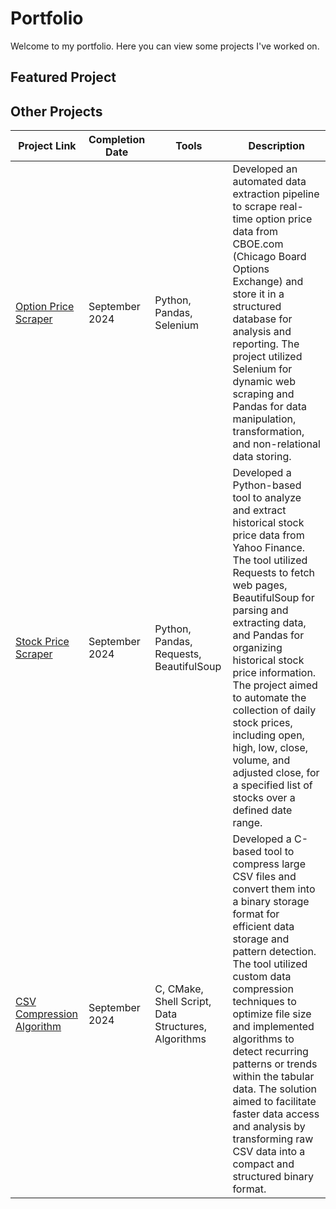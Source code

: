 # Portfolio

Welcome to my portfolio. Here you can view some projects I've worked on.

## Featured Project

## Other Projects

|Project Link|Completion Date|Tools|Description|
|-|-|-|-|
|[Option Price Scraper](https://github.com/adam42739/cboe-scraper)|September 2024|Python, Pandas, Selenium|Developed an automated data extraction pipeline to scrape real-time option price data from CBOE.com (Chicago Board Options Exchange) and store it in a structured database for analysis and reporting. The project utilized Selenium for dynamic web scraping and Pandas for data manipulation, transformation, and non-relational data storing.|
|[Stock Price Scraper](https://github.com/adam42739/yf-scraper)|September 2024|Python, Pandas, Requests, BeautifulSoup|Developed a Python-based tool to analyze and extract historical stock price data from Yahoo Finance. The tool utilized Requests to fetch web pages, BeautifulSoup for parsing and extracting data, and Pandas for organizing historical stock price information. The project aimed to automate the collection of daily stock prices, including open, high, low, close, volume, and adjusted close, for a specified list of stocks over a defined date range.|
|[CSV Compression Algorithm](https://github.com/adam42739/csv-comp)|September 2024|C, CMake, Shell Script, Data Structures, Algorithms|Developed a C-based tool to compress large CSV files and convert them into a binary storage format for efficient data storage and pattern detection. The tool utilized custom data compression techniques to optimize file size and implemented algorithms to detect recurring patterns or trends within the tabular data. The solution aimed to facilitate faster data access and analysis by transforming raw CSV data into a compact and structured binary format.|